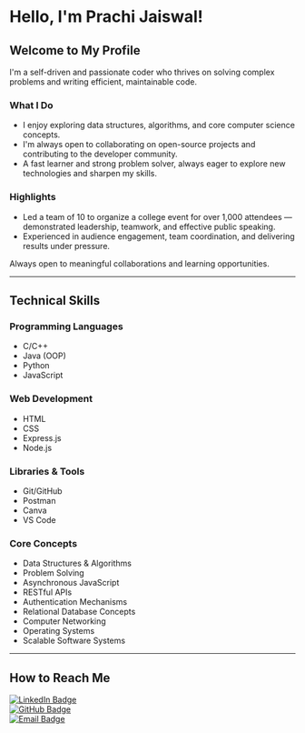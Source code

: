 
# Hello, I'm Prachi Jaiswal!

## Welcome to My Profile

I'm a self-driven and passionate coder who thrives on solving complex problems and writing efficient, maintainable code.

### What I Do
- I enjoy exploring data structures, algorithms, and core computer science concepts.
- I'm always open to collaborating on open-source projects and contributing to the developer community.
- A fast learner and strong problem solver, always eager to explore new technologies and sharpen my skills.

### Highlights
- Led a team of 10 to organize a college event for over 1,000 attendees — demonstrated leadership, teamwork, and effective public speaking.
- Experienced in audience engagement, team coordination, and delivering results under pressure.



Always open to meaningful collaborations and learning opportunities.

---

## Technical Skills

### Programming Languages
- C/C++
- Java (OOP)
- Python
- JavaScript

### Web Development
- HTML
- CSS
- Express.js
- Node.js

### Libraries & Tools
- Git/GitHub
- Postman
- Canva
- VS Code

### Core Concepts
- Data Structures & Algorithms
- Problem Solving
- Asynchronous JavaScript
- RESTful APIs
- Authentication Mechanisms
- Relational Database Concepts
- Computer Networking
- Operating Systems
- Scalable Software Systems

---

## How to Reach Me

[![LinkedIn Badge](https://img.shields.io/badge/-Prachi%20Jaiswal-blue?style=flat-square&logo=Linkedin&logoColor=white&link=https://www.linkedin.com/in/jaideep-bose-89a93725a/)](https://www.linkedin.com/in/prachi-jaiswal-142b75278/)  
[![GitHub Badge](https://img.shields.io/badge/-GitHub-100000?style=flat-square&logo=github&logoColor=white&link=https://github.com/jaideepbose51)](https://github.com/PrachiJaiswal03)  
[![Email Badge](https://img.shields.io/badge/-Email-D14836?style=flat-square&logo=gmail&logoColor=white&link=mailto:prachijaiswal@example.com)](mailto:jaiswalprachi19@gmail.com)

